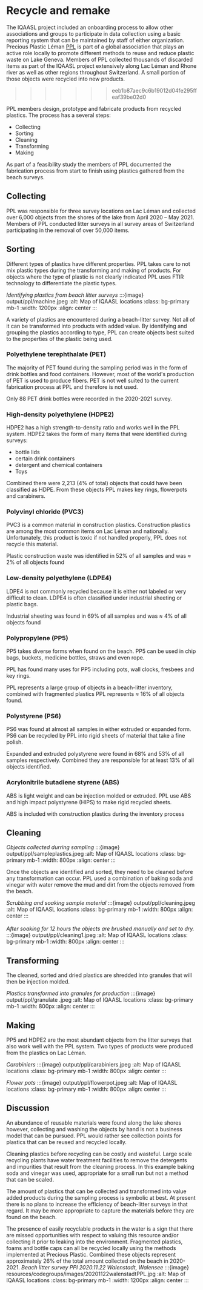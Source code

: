 # Recycle and remake 
The IQAASL project included an onboarding process to allow other associations and groups to participate in data collection using a basic reporting system that can be maintained by staff of either organization.
Precious Plastic Léman [PPL](https://preciousplasticleman.ch/) is part of a global association that plays an active role locally to promote different methods to reuse and reduce plastic waste on Lake Geneva. Members of PPL collected thousands of discarded items as part of the IQAASL project extensively along Lac Léman and Rhone river as well as other regions throughout Switzerland. A small portion of those objects were recycled into new products. 
>>>>>>> eeb1b87aec9c6b19012d04fe295ffeaf39be02d0

PPL members design, prototype and fabricate products from recycled plastics. The process has a several steps: 

* Collecting 
* Sorting 
* Cleaning 
* Transforming 
* Making 

As part of a feasibility study the members of PPL documented the fabrication process from start to finish using plastics gathered from the beach surveys. 

## Collecting 

PPL was responsible for three survey locations on Lac Léman and collected over 6,000 objects from the shores of the lake from April 2020 – May 2021. Members of PPL conducted litter surveys in all survey areas of Switzerland participating in the removal of over 50,000 items.  

## Sorting 

Different types of plastics have different properties. PPL takes care to not mix plastic types during the transforming and making of products. For objects where the type of plastic is not clearly indicated PPL uses FTIR technology to differentiate the plastic types.

_Identifying plastics from beach litter surveys_
:::{image} output/ppl/machine.jpeg
:alt: Map of IQAASL locations
:class: bg-primary mb-1
:width: 1200px
:align: center
:::

A variety of plastics are encountered during a beach-litter survey. Not all of it can be transformed into products with added value. By identifying and grouping the plastics according to type, PPL can create objects best suited to the properties of the plastic being used.  

### Polyethylene terephthalate (PET) 

The majority of PET found during the sampling period was in the form of drink bottles and food containers. However, most of the world's production of PET is used to produce fibers. PET is not well suited to the current fabrication process at PPL and therefore is not used.  

Only 88 PET drink bottles were recorded in the 2020-2021 survey. 

### High-density polyethylene (HDPE2) 

HDPE2 has a high strength-to-density ratio and works well in the PPL system. HDPE2 takes the form of many items that were identified during surveys:

* bottle lids 
* certain drink containers
* detergent and chemical containers 
* Toys

Combined there were 2,213 (4% of total) objects that could have been classified as HDPE. From these objects PPL makes key rings, flowerpots and carabiners.  

### Polyvinyl chloride (PVC3) 

PVC3 is a common material in construction plastics. Construction plastics are among the most common items on Lac Léman and nationally. Unfortunately, this product is toxic if not handled properly, PPL does not recycle this material. 

Plastic construction waste was identified in 52% of all samples and was $\approx$ 2% of all objects found 

### Low-density polyethylene (LDPE4) 

LDPE4 is not commonly recycled because it is either not labeled or very difficult to clean. LDPE4 is often classified under industrial sheeting or plastic bags.

Industrial sheeting was found in 69% of all samples and was $\approx$ 4% of all objects found

### Polypropylene (PP5) 

PP5 takes diverse forms when found on the beach. PP5 can be used in chip bags, buckets, medicine bottles, straws and even rope.  

PPL has found many uses for PP5 including pots, wall clocks, fresbees and  key rings.

PPL represents a large group of objects in a beach-litter inventory, combined with fragmented plastics PPL represents $\approx$ 16% of all objects found.

### Polystyrene (PS6) 

PS6 was found at almost all samples in either extruded or expanded form. PS6 can be recycled by PPL into rigid sheets of material that take a fine polish. 

Expanded and extruded polystyrene were found in 68% and 53% of all samples respectively. Combined they are responsible for at least 13% of all objects identified. 

### Acrylonitrile butadiene styrene (ABS) 

ABS is light weight and can be injection molded or extruded. PPL use ABS and high impact polystyrene (HIPS) to make rigid recycled sheets.  

ABS is included with construction plastics during the inventory process 

## Cleaning 

_Objects collected durring sampling_
:::{image} output/ppl/sampleplastics.jpeg
:alt: Map of IQAASL locations
:class: bg-primary mb-1
:width: 800px
:align: center
:::

Once the objects are identified and sorted, they need to be cleaned before any transformation can occur. PPL used a combination of baking soda and vinegar with water remove the mud and dirt from the objects removed from the beach. 

_Scrubbing and soaking sample material_
:::{image} output/ppl/cleaning.jpeg
:alt: Map of IQAASL locations
:class: bg-primary mb-1
:width: 800px
:align: center
:::
<br></br>
_After soaking for 12 hours the objects are brushed manually and set to dry._
:::{image} output/ppl/cleaning1.jpeg
:alt: Map of IQAASL locations
:class: bg-primary mb-1
:width: 800px
:align: center
:::


## Transforming 

The cleaned, sorted and dried plastics are shredded into granules that will then be injection molded. 

_Plastics transformed into granules for production_
:::{image} output/ppl/granulate .jpeg
:alt: Map of IQAASL locations
:class: bg-primary mb-1
:width: 800px
:align: center
:::

## Making 

PP5 and HDPE2 are the most abundant objects from the litter surveys that also work well with the PPL system. Two types of products were produced from the plastics on Lac Léman. 

_Carabiniers_
:::{image} output/ppl/carabiniers.jpeg
:alt: Map of IQAASL locations
:class: bg-primary mb-1
:width: 800px
:align: center
:::

_Flower pots_
:::{image} output/ppl/flowerpot.jpeg
:alt: Map of IQAASL locations
:class: bg-primary mb-1
:width: 800px
:align: center
:::

## Discussion 

An abundance of reusable materials were found along the lake shores however, collecting and washing the objects by hand is not a business model that can be pursued. PPL would rather see collection points for plastics that can be reused and recycled locally. 

Cleaning plastics before recycling can be costly and wasteful. Large scale recycling plants have water treatment facilities to remove the detergents and impurities that result from the cleaning process. In this example baking soda and vinegar was used, appropriate for a small run but not a method that can be scaled.  

The amount of plastics that can be collected and transformed into value added products during the sampling process is symbolic at best. At present there is no plans to increase the efficiency of beach-litter surveys in that regard. It may be more appropriate to capture the materials before they are found on the beach. 

The presence of easily recyclable products in the water is a sign that there are missed opportunities with respect to valuing this resource and/or collecting it prior to leaking into the environment. Fragmented plastics, foams and bottle caps can all be recycled locally using the methods implemented at Precious Plastic. Combined these objects represent approximately 26% of the total amount collected on the beach in 2020-2021. 
_Beach litter survey PPl 2020.11.22 Walenstadt, Walensee_
:::{image} resources/codegroups/images/20201122walenstadtPPL.jpg
:alt: Map of IQAASL locations
:class: bg-primary mb-1
:width: 1200px
:align: center
:::